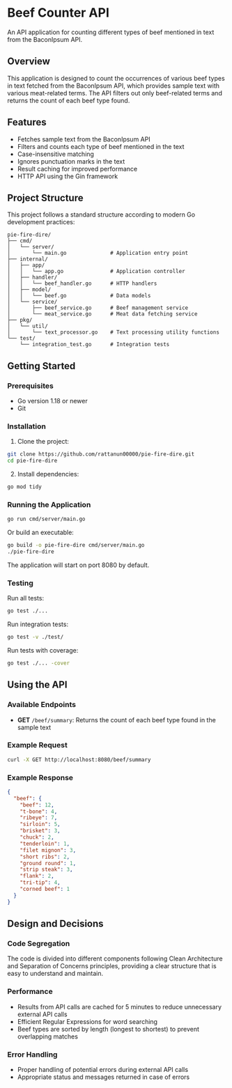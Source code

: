 # Beef Counter API

An API application for counting different types of beef mentioned in text from the BaconIpsum API.

## Overview

This application is designed to count the occurrences of various beef types in text fetched from the BaconIpsum API, which provides sample text with various meat-related terms. The API filters out only beef-related terms and returns the count of each beef type found.

## Features

- Fetches sample text from the BaconIpsum API
- Filters and counts each type of beef mentioned in the text
- Case-insensitive matching
- Ignores punctuation marks in the text
- Result caching for improved performance
- HTTP API using the Gin framework

## Project Structure

This project follows a standard structure according to modern Go development practices:

```
pie-fire-dire/
├── cmd/
│   └── server/
│       └── main.go              # Application entry point
├── internal/
│   ├── app/
│   │   └── app.go               # Application controller
│   ├── handler/
│   │   └── beef_handler.go      # HTTP handlers
│   ├── model/
│   │   └── beef.go              # Data models
│   └── service/
│       ├── beef_service.go      # Beef management service
│       └── meat_service.go      # Meat data fetching service
├── pkg/
│   └── util/
│       └── text_processor.go    # Text processing utility functions
└── test/
    └── integration_test.go      # Integration tests
```

## Getting Started

### Prerequisites

- Go version 1.18 or newer
- Git

### Installation

1. Clone the project:
```bash
git clone https://github.com/rattanun00000/pie-fire-dire.git
cd pie-fire-dire
```

2. Install dependencies:
```bash
go mod tidy
```

### Running the Application

```bash
go run cmd/server/main.go
```

Or build an executable:
```bash
go build -o pie-fire-dire cmd/server/main.go
./pie-fire-dire
```

The application will start on port 8080 by default.

### Testing

Run all tests:
```bash
go test ./...
```

Run integration tests:
```bash
go test -v ./test/
```

Run tests with coverage:
```bash
go test ./... -cover
```

## Using the API

### Available Endpoints

- **GET** `/beef/summary`: Returns the count of each beef type found in the sample text

### Example Request

```bash
curl -X GET http://localhost:8080/beef/summary
```

### Example Response

```json
{
  "beef": {
    "beef": 12,
    "t-bone": 4,
    "ribeye": 7,
    "sirloin": 5,
    "brisket": 3,
    "chuck": 2,
    "tenderloin": 1,
    "filet mignon": 3,
    "short ribs": 2,
    "ground round": 1,
    "strip steak": 3,
    "flank": 2,
    "tri-tip": 4,
    "corned beef": 1
  }
}
```

## Design and Decisions

### Code Segregation
The code is divided into different components following Clean Architecture and Separation of Concerns principles, providing a clear structure that is easy to understand and maintain.

### Performance
- Results from API calls are cached for 5 minutes to reduce unnecessary external API calls
- Efficient Regular Expressions for word searching
- Beef types are sorted by length (longest to shortest) to prevent overlapping matches

### Error Handling
- Proper handling of potential errors during external API calls
- Appropriate status and messages returned in case of errors